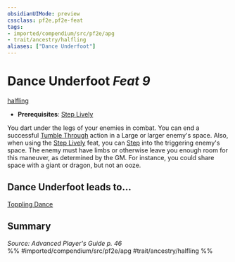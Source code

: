 ```yaml
---
obsidianUIMode: preview
cssclass: pf2e,pf2e-feat
tags:
- imported/compendium/src/pf2e/apg
- trait/ancestry/halfling
aliases: ["Dance Underfoot"]
---
```

# Dance Underfoot  *Feat 9*  
[halfling](halfling.md)  

- **Prerequisites**: [Step Lively](step-lively-apg.md)

You dart under the legs of your enemies in combat. You can end a successful [Tumble Through](tumble-through.md) action in a Large or larger enemy's space. Also, when using the [Step Lively](step-lively-apg.md) feat, you can [Step](step.md) into the triggering enemy's space. The enemy must have limbs or otherwise leave you enough room for this maneuver, as determined by the GM. For instance, you could share space with a giant or dragon, but not an ooze.

## Dance Underfoot leads to...

[Toppling Dance](toppling-dance-apg.md)

## Summary

*Source: Advanced Player's Guide p. 46*  
%% #imported/compendium/src/pf2e/apg #trait/ancestry/halfling %%